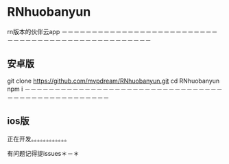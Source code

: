 # RNhuobanyun
rn版本的伙伴云app
－－－－－－－－－－－－－－－－－－－－－－－－－－－－－－－－－－－－－－－－－－－－－－－－－－
## 安卓版
git clone https://github.com/mvpdream/RNhuobanyun.git
cd RNhuobanyun
npm i
－－－－－－－－－－－－－－－－－－－－－－－－－－－－－－－－－－－－－－－－－－－－－－－－－－
## ios版
正在开发。。。。。。。。。。。。



有问题记得提issues＊－＊
